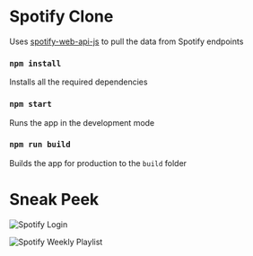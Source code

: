 # Spotify Clone

Uses [spotify-web-api-js](https://www.npmjs.com/package/spotify-web-api-js) to pull the data from Spotify endpoints

### `npm install`

Installs all the required dependencies

### `npm start`

Runs the app in the development mode

### `npm run build`

Builds the app for production to the `build` folder

# Sneak Peek

![Spotify Login](https://user-images.githubusercontent.com/49686162/127441910-f870467e-c1f2-48d2-85e7-f9fed05d9f0f.png)


![Spotify Weekly Playlist](https://user-images.githubusercontent.com/49686162/127442300-dacd6c51-126e-4e93-afac-8fe22779e2b3.png)

